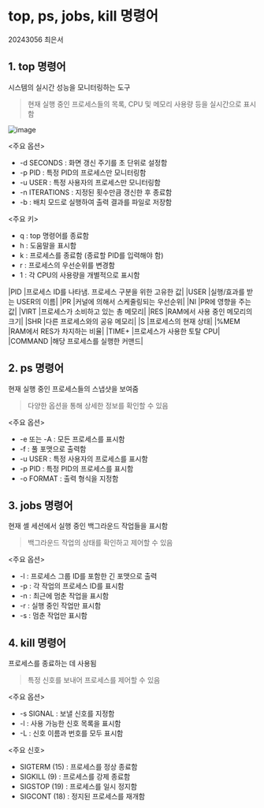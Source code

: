 # top, ps, jobs, kill 명령어
20243056 최은서

## 1. top 명령어
시스템의 실시간 성능을 모니터링하는 도구
> 현재 실행 중인 프로세스들의 목록, CPU 및 메모리 사용량 등을 실시간으로 표시함

![image](https://github.com/kkongkkong-onion/open-source/assets/171305038/c7be0c87-7e8a-4f4b-9d89-3086402add74)

<주요 옵션>
* -d SECONDS : 화면 갱신 주기를 초 단위로 설정함
* -p PID : 특정 PID의 프로세스만 모니터링함
* -u USER : 특정 사용자의 프로세스만 모니터링함
* -n ITERATIONS : 지정된 횟수만큼 갱신한 후 종료함
* -b : 배치 모드로 실행하여 출력 결과를 파일로 저장함

 <주요 키>
 * q : top 명령어를 종료함
 * h : 도움말을 표시함
 * k : 프로세스를 종료함 (종료할 PID를 입력해야 함)
 * r : 프로세스의 우선순위를 변경함
 * 1 : 각 CPU의 사용량을 개별적으로 표시함

|PID	|프로세스 ID를 나타냄. 프로세스 구분을 위한 고유한 값|
|USER	|실행/효과를 받는 USER의 이름|
|PR	|커널에 의해서 스케줄링되는 우선순위|
|NI	|PR에 영향을 주는 값|
|VIRT	|프로세스가 소비하고 있는 총 메모리|
|RES	|RAM에서 사용 중인 메모리의 크기|
|SHR	|다른 프로세스와의 공유 메모리|
|S	|프로세스의 현재 상태|
|%MEM	|RAM에서 RES가 차지하는 비율|
|TIME+	|프로세스가 사용한 토탈 CPU|
|COMMAND	|해당 프로세스를 실행한 커맨드|

## 2. ps 명령어
현재 실행 중인 프로세스들의 스냅샷을 보여줌 
> 다양한 옵션을 통해 상세한 정보를 확인할 수 있음

<주요 옵션>
* -e 또는 -A : 모든 프로세스를 표시함
* -f : 풀 포맷으로 출력함
* -u USER : 특정 사용자의 프로세스를 표시함
* -p PID : 특정 PID의 프로세스를 표시함
* -o FORMAT : 출력 형식을 지정함

## 3. jobs 명령어
현재 셸 세션에서 실행 중인 백그라운드 작업들을 표시함
> 백그라운드 작업의 상태를 확인하고 제어할 수 있음

<주요 옵션>
* -l : 프로세스 그룹 ID를 포함한 긴 포맷으로 출력
* -p : 각 작업의 프로세스 ID를 표시함
* -n : 최근에 멈춘 작업을 표시함
* -r : 실행 중인 작업만 표시함
* -s : 멈춘 작업만 표시함

## 4. kill 명령어
프로세스를 종료하는 데 사용됨
> 특정 신호를 보내어 프로세스를 제어할 수 있음

<주요 옵션>
* -s SIGNAL : 보낼 신호를 지정함
* -l : 사용 가능한 신호 목록을 표시함
* -L : 신호 이름과 번호를 모두 표시함

<주요 신호>
* SIGTERM (15) : 프로세스를 정상 종료함
* SIGKILL (9) : 프로세스를 강제 종료함
* SIGSTOP (19) : 프로세스를 일시 정지함
* SIGCONT (18) : 정지된 프로세스를 재개함


